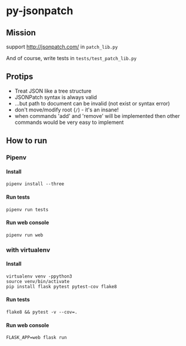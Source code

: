 # py-jsonpatch

## Mission
support http://jsonpatch.com/ in `patch_lib.py`

And of course, write tests in `tests/test_patch_lib.py`

## Protips
* Treat JSON like a tree structure
* JSONPatch syntax is always valid
* …but path to document can be invalid (not exist or syntax error)
* don't move/modify root (`/`) - it's an insane!
* when commands 'add' and 'remove' will be implemented then other commands would be very easy to implement


## How to run

### Pipenv
#### Install

```
pipenv install --three
```
#### Run tests
```
pipenv run tests
```
#### Run web console
```
pipenv run web
```

### with virtualenv
#### Install

```
virtualenv venv -ppython3
source venv/bin/activate
pip install flask pytest pytest-cov flake8
```
#### Run tests
```
flake8 && pytest -v --cov=.
```
#### Run web console
```
FLASK_APP=web flask run
```
